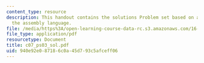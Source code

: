 ```yaml
---
content_type: resource
description: This handout contains the solutions Problem set based on algorithms in
  the assembly language.
file: /media/https%3A/open-learning-course-data-rc.s3.amazonaws.com/16-01-unified-engineering-i-ii-iii-iv-fall-2005-spring-2006/940e92e087186c0a45d793c5afceff06_c07_ps03_sol.pdf
file_type: application/pdf
resourcetype: Document
title: c07_ps03_sol.pdf
uid: 940e92e0-8718-6c0a-45d7-93c5afceff06
---
```

